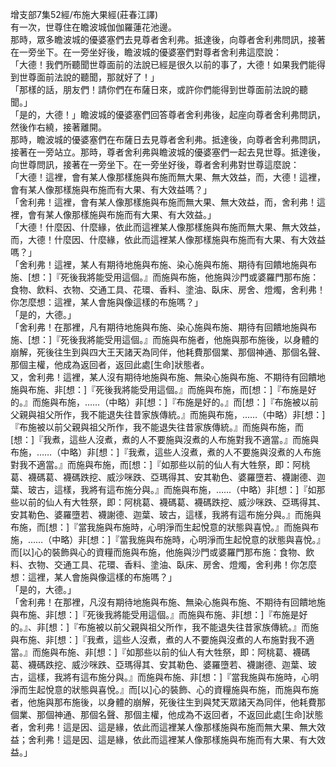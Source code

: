 增支部7集52經/布施大果經(莊春江譯)  
有一次，世尊住在瞻波城伽伽羅蓮花池邊。  
那時，眾多瞻波城的優婆塞們去見尊者舍利弗。抵達後，向尊者舍利弗問訊，接著在一旁坐下。在一旁坐好後，瞻波城的優婆塞們對尊者舍利弗這麼說：  
「大德！我們所聽聞世尊面前的法說已經是很久以前的事了，大德！如果我們能得到世尊面前法說的聽聞，那就好了！」  
「那樣的話，朋友們！請你們在布薩日來，或許你們能得到世尊面前法說的聽聞。」  
「是的，大德！」瞻波城的優婆塞們回答尊者舍利弗後，起座向尊者舍利弗問訊，然後作右繞，接著離開。  
那時，瞻波城的優婆塞們在布薩日去見尊者舍利弗。抵達後，向尊者舍利弗問訊，接著在一旁站立。那時，尊者舍利弗與瞻波城的優婆塞們一起去見世尊。抵達後，向世尊問訊，接著在一旁坐下。在一旁坐好後，尊者舍利弗對世尊這麼說：  
「大德！這裡，會有某人像那樣施與布施而無大果、無大效益，而，大德！這裡，會有某人像那樣施與布施而有大果、有大效益嗎？」  
「舍利弗！這裡，會有某人像那樣施與布施而無大果、無大效益，而，舍利弗！這裡，會有某人像那樣施與布施而有大果、有大效益。」  
「大德！什麼因、什麼緣，依此而這裡某人像那樣施與布施而無大果、無大效益，而，大德！什麼因、什麼緣，依此而這裡某人像那樣施與布施而有大果、有大效益嗎？」  
「舍利弗！這裡，某人有期待地施與布施、染心施與布施、期待有回饋地施與布施、[想：]『死後我將能受用這個。』而施與布施，他施與沙門或婆羅門那布施：食物、飲料、衣物、交通工具、花環、香料、塗油、臥床、房舍、燈燭，舍利弗！你怎麼想：這裡，某人會施與像這樣的布施嗎？」  
「是的，大德。」  
「舍利弗！在那裡，凡有期待地施與布施、染心施與布施、期待有回饋地施與布施、[想：]『死後我將能受用這個。』而施與布施者，他施與那布施後，以身體的崩解，死後往生到與四大王天諸天為同伴，他耗費那個業、那個神通、那個名聲、那個主權，他成為返回者，返回此處[生命]狀態者。  
又，舍利弗！這裡，某人沒有期待地施與布施、無染心施與布施、不期待有回饋地施與布施、非[想：]『死後我將能受用這個。』而施與布施，而[想：]『布施是好的。』而施與布施，……（中略）非[想：]『布施是好的。』而[想：]『布施被以前父親與祖父所作，我不能退失往昔家族傳統。』而施與布施，……（中略）非[想：]『布施被以前父親與祖父所作，我不能退失往昔家族傳統。』而施與布施，而[想：]『我煮，這些人沒煮，煮的人不要施與沒煮的人布施對我不適當。』而施與布施，……（中略）非[想：]『我煮，這些人沒煮，煮的人不要施與沒煮的人布施對我不適當。』而施與布施，而[想：]『如那些以前的仙人有大牲祭，即：阿桃葛、襪碼葛、襪碼跌挖、威沙咪跌、亞瑪得其、安其勒色、婆羅墮若、襪謝德、迦葉、玻古，這樣，我將有這布施分與。』而施與布施，……（中略）非[想：]『如那些以前的仙人有大牲祭，即：阿桃葛、襪碼葛、襪碼跌挖、威沙咪跌、亞瑪得其、安其勒色、婆羅墮若、襪謝德、迦葉、玻古，這樣，我將有這布施分與。』而施與布施，而[想：]『當我施與布施時，心明淨而生起悅意的狀態與喜悅。』而施與布施，……（中略）非[想：]『當我施與布施時，心明淨而生起悅意的狀態與喜悅。』而[以]心的裝飾與心的資糧而施與布施，他施與沙門或婆羅門那布施：食物、飲料、衣物、交通工具、花環、香料、塗油、臥床、房舍、燈燭，舍利弗！你怎麼想：這裡，某人會施與像這樣的布施嗎？」  
「是的，大德。」  
「舍利弗！在那裡，凡沒有期待地施與布施、無染心施與布施、不期待有回饋地施與布施、非[想：]『死後我將能受用這個。』而施與布施、非[想：]『布施是好的。』、非[想：]『布施被以前父親與祖父所作，我不能退失往昔家族傳統。』而施與布施、非[想：]『我煮，這些人沒煮，煮的人不要施與沒煮的人布施對我不適當。』而施與布施、非[想：]『如那些以前的仙人有大牲祭，即：阿桃葛、襪碼葛、襪碼跌挖、威沙咪跌、亞瑪得其、安其勒色、婆羅墮若、襪謝德、迦葉、玻古，這樣，我將有這布施分與。』而施與布施、非[想：]『當我施與布施時，心明淨而生起悅意的狀態與喜悅。』而[以]心的裝飾、心的資糧施與布施，而施與布施者，他施與那布施後，以身體的崩解，死後往生到與梵天眾諸天為同伴，他耗費那個業、那個神通、那個名聲、那個主權，他成為不返回者，不返回此處[生命]狀態者，舍利弗！這是因、這是緣，依此而這裡某人像那樣施與布施而無大果、無大效益；舍利弗！這是因、這是緣，依此而這裡某人像那樣施與布施而有大果、有大效益。」  
  
  
